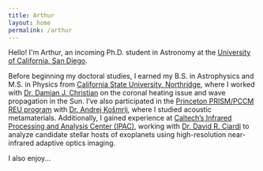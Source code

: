 ```yaml
---
title: Arthur
layout: home
permalink: /arthur
---
```


<p>Hello! I'm Arthur, an incoming Ph.D. student in Astronomy at the 
<a href="https://astro.ucsd.edu/">University of California, San Diego</a>.</p>

<p>Before beginning my doctoral studies, I earned my B.S. in Astrophysics and M.S. in Physics from 
<a href="https://www.csun.edu/science-mathematics/physics-astronomy">California State University, Northridge</a>, 
where I worked with <a href="https://academics.csun.edu/faculty/damian.christian">Dr. Damian J. Christian</a> on the coronal heating issue and wave propagation in the Sun. I’ve also participated in the <a href="https://pccm.princeton.edu/">Princeton PRISM/PCCM REU program</a> with 
<a href="https://www.princeton.edu/~akosmrlj/">Dr. Andrej Košmrlj</a>, where I studied acoustic metamaterials. Additionally, I gained experience at 
<a href="https://www.ipac.caltech.edu/">Caltech’s Infrared Processing and Analysis Center (IPAC)</a>, working with 
<a href="https://web.ipac.caltech.edu/staff/ciardi/">Dr. David R. Ciardi</a> to analyze candidate stellar hosts of exoplanets using high-resolution near-infrared adaptive optics imaging.</p>


I also enjoy...
